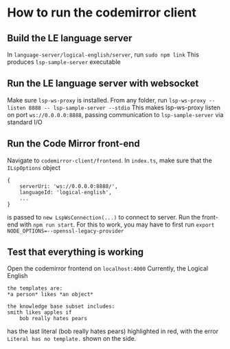 # How to run the codemirror client
## Build the LE language server
In `language-server/logical-english/server`, run `sudo npm link`
This produces `lsp-sample-server` executable

## Run the LE language server with websocket
Make sure `lsp-ws-proxy` is installed.
From any folder, run `lsp-ws-proxy --listen 8888 -- lsp-sample-server --stdio` 
This makes lsp-ws-proxy listen on port `ws://0.0.0.0:8888`, passing communication to `lsp-sample-server` via standard I/O

## Run the Code Mirror front-end
Navigate to `codemirror-client/frontend`. In `index.ts`, make sure that the `ILspOptions` object 
```
{
    serverUri: 'ws://0.0.0.0:8888/',
    languageId: 'logical-english',
    ...
}
```
is passed to `new LspWsConnection(...)` to connect to server.
Run the front-end with `npm run start`. For this to work, you may have to first run 
`export NODE_OPTIONS=--openssl-legacy-provider`

## Test that everything is working
Open the codemirror frontend on `localhost:4000`
Currently, the Logical English
```
the templates are:
*a person* likes *an object*

the knowledge base subset includes:
smith likes apples if
  	bob really hates pears
```
has the last literal (bob really hates pears) highlighted in red, with the error `Literal has no template.` shown on the side.